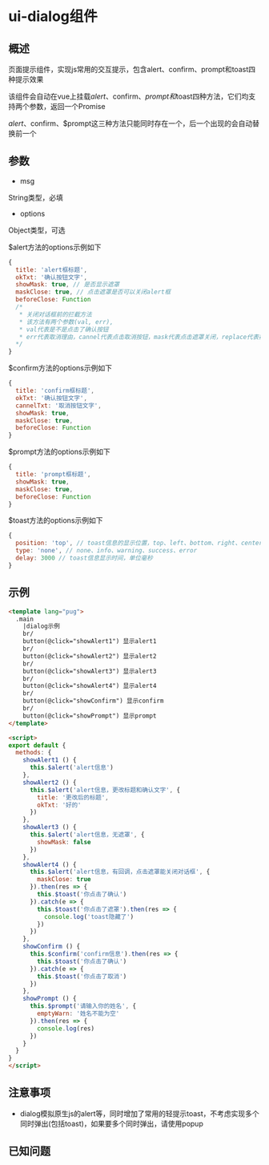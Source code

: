 # ui-dialog组件

## 概述

页面提示组件，实现js常用的交互提示，包含alert、confirm、prompt和toast四种提示效果

该组件会自动在vue上挂载$alert、$confirm、$prompt和$toast四种方法，它们均支持两个参数，返回一个Promise 

$alert、$confirm、$prompt这三种方法只能同时存在一个，后一个出现的会自动替换前一个

## 参数

  - msg

  String类型，必填
  - options

  Object类型，可选

$alert方法的options示例如下

```javascript
{
  title: 'alert框标题',
  okTxt: '确认按钮文字',
  showMask: true, // 是否显示遮罩
  maskClose: true, // 点击遮罩是否可以关闭alert框
  beforeClose: Function
  /*
   * 关闭对话框前的拦截方法
   * 该方法有两个参数(val, err), 
   * val代表是不是点击了确认按钮
   * err代表取消理由，cannel代表点击取消按钮，mask代表点击遮罩关闭，replace代表被其他dialog方法替代，hideall代表调用隐藏方法(hideAll)
  */
}
```
$confirm方法的options示例如下
```javascript
{
  title: 'confirm框标题',
  okTxt: '确认按钮文字',
  cannelTxt: '取消按钮文字',
  showMask: true,
  maskClose: true,
  beforeClose: Function
}
```
$prompt方法的options示例如下
```javascript
{
  title: 'prompt框标题',
  showMask: true,
  maskClose: true,
  beforeClose: Function
}
```
$toast方法的options示例如下
```javascript
{
  position: 'top', // toast信息的显示位置，top、left、bottom、right、center
  type: 'none', // none、info、warning、success、error
  delay: 3000 // toast信息显示时间，单位毫秒
}
```

## 示例

```html
<template lang="pug">
  .main
    |dialog示例
    br/
    button(@click="showAlert1") 显示alert1
    br/
    button(@click="showAlert2") 显示alert2
    br/
    button(@click="showAlert3") 显示alert3
    br/
    button(@click="showAlert4") 显示alert4
    br/
    button(@click="showConfirm") 显示confirm
    br/
    button(@click="showPrompt") 显示prompt
</template>

<script>
export default {
  methods: {
    showAlert1 () {
      this.$alert('alert信息')
    },
    showAlert2 () {
      this.$alert('alert信息，更改标题和确认文字', {
        title: '更改后的标题',
        okTxt: '好的'
      })
    },
    showAlert3 () {
      this.$alert('alert信息，无遮罩', {
        showMask: false
      })
    },
    showAlert4 () {
      this.$alert('alert信息，有回调，点击遮罩能关闭对话框', {
        maskClose: true
      }).then(res => {
        this.$toast('你点击了确认')
      }).catch(e => {
        this.$toast('你点击了遮罩').then(res => {
          console.log('toast隐藏了')
        })
      })
    },
    showConfirm () {
      this.$confirm('confirm信息').then(res => {
        this.$toast('你点击了确认')
      }).catch(e => {
        this.$toast('你点击了取消')
      })
    },
    showPrompt () {
      this.$prompt('请输入你的姓名', {
        emptyWarn: '姓名不能为空'
      }).then(res => {
        console.log(res)
      })
    }
  }
}
</script>
```

## 注意事项

 - dialog模拟原生js的alert等，同时增加了常用的轻提示toast，不考虑实现多个同时弹出(包括toast)，如果要多个同时弹出，请使用popup

## 已知问题
